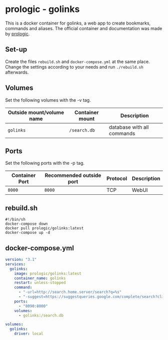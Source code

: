 # prologic - golinks

This is a docker container for golinks, a web app to create bookmarks,
commands and aliases.
The official container and documentation was made by
[prologic](https://git.mills.io/prologic/golinks).

## Set-up

Create the files `rebuild.sh` and `docker-compose.yml` at the same place.
Change the settings according to your needs and run `./rebuild.sh` afterwards.

## Volumes

Set the following volumes with the -v tag.

| Outside mount/volume name | Container mount | Description                |
| ------------------------- | --------------- | -------------------------- |
| `golinks`                 | `/search.db`    | database with all commands |

## Ports

Set the following ports with the -p tag.

| Container Port | Recommended outside port | Protocol | Description |
| -------------- | ------------------------ | -------- | ----------- |
| `8000`         | `8000`                   | TCP      | WebUI       |

## rebuild.sh

```shell
#!/bin/sh
docker-compose down
docker pull prologic/golinks:latest
docker-compose up -d
```

## docker-compose.yml

```yml
version: "3.1"
services:
  golinks:
    image: prologic/golinks:latest
    container_name: golinks
    restart: unless-stopped
    command:
      - "-url=http://search.home.server/search?q=%s"
      - "-suggest=https://suggestqueries.google.com/complete/search?client=firefox&q=%s"
    ports:
      - "8090:8000"
    volumes:
      - golinks:/search.db

volumes:
  golinks:
    driver: local
```
